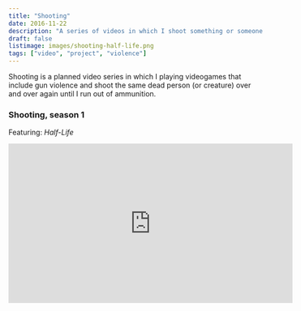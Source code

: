```yaml
---
title: "Shooting"
date: 2016-11-22
description: "A series of videos in which I shoot something or someone many times."
draft: false
listimage: images/shooting-half-life.png
tags: ["video", "project", "violence"]
---
```


Shooting is a planned video series in which I playing videogames that include gun violence and shoot the same dead person (or creature) over and over again until I run out of ammunition.

### Shooting, season 1

Featuring: *Half-Life*

<iframe width="560" height="315" src="https://www.youtube.com/embed/videoseries?list=PLzZ_GTxeCfP6YT3_DvHKpmrdn3oRA_KL1" title="YouTube video player" frameborder="0" allow="accelerometer; autoplay; clipboard-write; encrypted-media; gyroscope; picture-in-picture" allowfullscreen></iframe>
